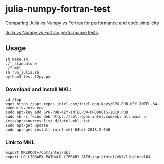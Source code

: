 # julia-numpy-fortran-test
Comparing Julia vs Numpy vs Fortran for performance and code simplicity

[Julia vs Numpy vs Fortran performance tests](https://www.matecdev.com/articles/numpy-julia-fortran.html).

## Usage
```
sh make.sh
./f_standalone
./f_mkl
sh run_julia.sh
python3 test_f2py.py
```

### Download and install MKL:
```
cd /tmp
wget https://apt.repos.intel.com/intel-gpg-keys/GPG-PUB-KEY-INTEL-SW-PRODUCTS-2019.PUB
sudo apt-key add GPG-PUB-KEY-INTEL-SW-PRODUCTS-2019.PUB
sudo sh -c 'echo deb https://apt.repos.intel.com/mkl all main > /etc/apt/sources.list.d/intel-mkl.list'
sudo apt-get update
sudo apt-get install intel-mkl-64bit-2018.2-046
```
### Link to MKL
```
export MKLROOT=/opt/intel/mkl
export LD_LIBRARY_PATH=LD_LIBRARY_PATH:/opt/intel/mkl/lib/intel64
```
